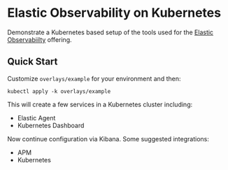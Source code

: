 # Elastic Observability on Kubernetes

Demonstrate a Kubernetes based setup of the tools used for the [Elastic Observabiilty](https://www.elastic.co/observability) offering.

## Quick Start

Customize `overlays/example` for your environment and then:

```shell
kubectl apply -k overlays/example
```

This will create a few services in a Kubernetes cluster including:

* Elastic Agent
* Kubernetes Dashboard

Now continue configuration via Kibana.
Some suggested integrations:

* APM
* Kubernetes
